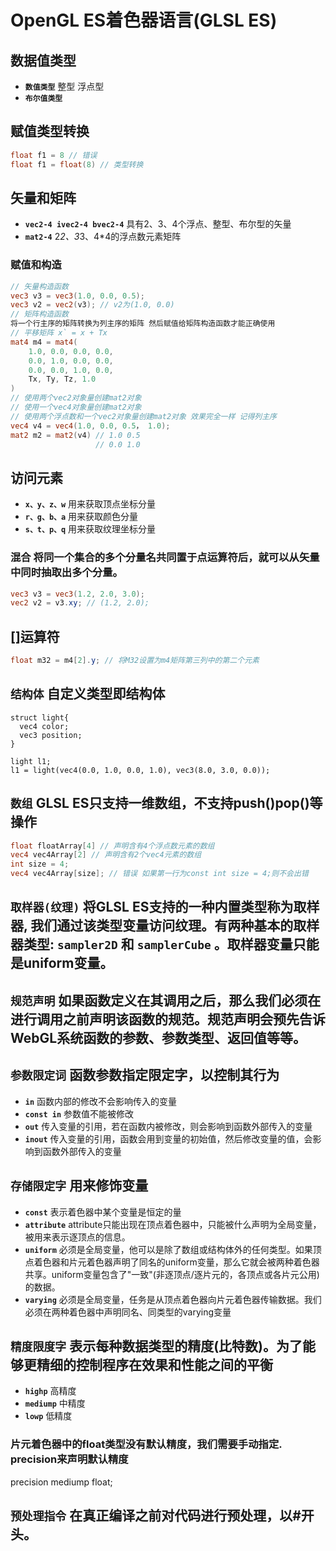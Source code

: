 # OpenGL ES着色器语言(GLSL ES)
## 数据值类型
* __`数值类型`__ 整型 浮点型
* __`布尔值类型`__
## 赋值类型转换
```GLSL ES
float f1 = 8 // 错误
float f1 = float(8) // 类型转换
```
## 矢量和矩阵
* __`vec2-4 ivec2-4 bvec2-4`__ 具有2、3、4个浮点、整型、布尔型的矢量
* __`mat2-4`__ 2*2、3*3、4*4的浮点数元素矩阵
### 赋值和构造
```GLSL ES
// 矢量构造函数
vec3 v3 = vec3(1.0, 0.0, 0.5);
vec3 v2 = vec2(v3); // v2为(1.0, 0.0)
// 矩阵构造函数
将一个行主序的矩阵转换为列主序的矩阵 然后赋值给矩阵构造函数才能正确使用
// 平移矩阵 x` = x + Tx
mat4 m4 = mat4(
    1.0, 0.0, 0.0, 0.0,
    0.0, 1.0, 0.0, 0.0,
    0.0, 0.0, 1.0, 0.0,
    Tx, Ty, Tz, 1.0
)
// 使用两个vec2对象量创建mat2对象
// 使用一个vec4对象量创建mat2对象
// 使用两个浮点数和一个vec2对象量创建mat2对象 效果完全一样 记得列主序
vec4 v4 = vec4(1.0, 0.0, 0.5， 1.0);
mat2 m2 = mat2(v4) // 1.0 0.5
                   // 0.0 1.0
```
## 访问元素
* __`x、y、z、w`__ 用来获取顶点坐标分量
* __`r、g、b、a`__ 用来获取颜色分量
* __`s、t、p、q`__ 用来获取纹理坐标分量
### 混合 将同一个集合的多个分量名共同置于点运算符后，就可以从矢量中同时抽取出多个分量。
```GLSL ES
vec3 v3 = vec3(1.2, 2.0, 3.0);
vec2 v2 = v3.xy; // (1.2, 2.0);
```
## []运算符
```GLSL ES
float m32 = m4[2].y; // 将M32设置为m4矩阵第三列中的第二个元素
```
## __`结构体`__ 自定义类型即结构体
```
struct light{
  vec4 color;
  vec3 position;
}

light l1;
l1 = light(vec4(0.0, 1.0, 0.0, 1.0), vec3(8.0, 3.0, 0.0));
```
## __`数组`__ GLSL ES只支持一维数组，不支持push()pop()等操作
```GLSL ES
float floatArray[4] // 声明含有4个浮点数元素的数组
vec4 vec4Array[2] // 声明含有2个vec4元素的数组
int size = 4;
vec4 vec4Array[size]; // 错误 如果第一行为const int size = 4;则不会出错
```
## __`取样器(纹理)`__ 将GLSL ES支持的一种内置类型称为取样器, 我们通过该类型变量访问纹理。有两种基本的取样器类型: __`sampler2D`__ 和 __`samplerCube`__ 。取样器变量只能是uniform变量。
## __`规范声明`__ 如果函数定义在其调用之后，那么我们必须在进行调用之前声明该函数的规范。规范声明会预先告诉WebGL系统函数的参数、参数类型、返回值等等。
## __`参数限定词`__ 函数参数指定限定字，以控制其行为
* __`in`__ 函数内部的修改不会影响传入的变量
* __`const in`__ 参数值不能被修改
* __`out`__ 传入变量的引用，若在函数内被修改，则会影响到函数外部传入的变量
* __`inout`__ 传入变量的引用，函数会用到变量的初始值，然后修改变量的值，会影响到函数外部传入的变量
## __`存储限定字`__ 用来修饰变量
* __`const`__ 表示着色器中某个变量是恒定的量
* __`attribute`__ attribute只能出现在顶点着色器中，只能被什么声明为全局变量，被用来表示逐顶点的信息。
* __`uniform`__ 必须是全局变量，他可以是除了数组或结构体外的任何类型。如果顶点着色器和片元着色器声明了同名的uniform变量，那么它就会被两种着色器共享。uniform变量包含了"一致"(非逐顶点/逐片元的，各顶点或各片元公用)的数据。
* __`varying`__ 必须是全局变量，任务是从顶点着色器向片元着色器传输数据。我们必须在两种着色器中声明同名、同类型的varying变量
## __`精度限度字`__ 表示每种数据类型的精度(比特数)。为了能够更精细的控制程序在效果和性能之间的平衡
* __`highp`__ 高精度
* __`mediump`__ 中精度
* __`lowp`__ 低精度
### 片元着色器中的float类型没有默认精度，我们需要手动指定. precision来声明默认精度
precision mediump float;
## __`预处理指令`__ 在真正编译之前对代码进行预处理，以#开头。
